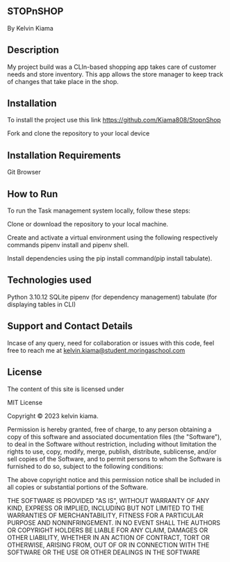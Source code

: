 ## STOPnSHOP
By Kelvin Kiama 
## Description
My project build was a CLIn-based shopping app takes care of customer needs and store inventory. This app  allows the store manager to keep track of  changes that  take place in the shop.

## Installation
To install the project use this link https://github.com/Kiama808/StopnShop

Fork and clone the repository to your local device

## Installation Requirements
Git Browser

## How to Run
To run the Task management system locally, follow these steps:

Clone or download the repository to your local machine.

Create and activate a virtual environment using the following respectively commands pipenv install and pipenv shell.

Install dependencies using the pip install command(pip install tabulate).

## Technologies used
Python 3.10.12 SQLite pipenv (for dependency management) tabulate (for displaying tables in CLI)

## Support and Contact Details
Incase of any query, need for collaboration or issues with this code, feel free to reach me at kelvin.kiama@student.moringaschool.com

## License
The content of this site is licensed under

MIT License

Copyright © 2023 kelvin kiama.

Permission is hereby granted, free of charge, to any person obtaining a copy of this software and associated documentation files (the "Software"), to deal in the Software without restriction, including without limitation the rights to use, copy, modify, merge, publish, distribute, sublicense, and/or sell copies of the Software, and to permit persons to whom the Software is furnished to do so, subject to the following conditions:

The above copyright notice and this permission notice shall be included in all copies or substantial portions of the Software.

THE SOFTWARE IS PROVIDED "AS IS", WITHOUT WARRANTY OF ANY KIND, EXPRESS OR IMPLIED, INCLUDING BUT NOT LIMITED TO THE WARRANTIES OF MERCHANTABILITY, FITNESS FOR A PARTICULAR PURPOSE AND NONINFRINGEMENT. IN NO EVENT SHALL THE AUTHORS OR COPYRIGHT HOLDERS BE LIABLE FOR ANY CLAIM, DAMAGES OR OTHER LIABILITY, WHETHER IN AN ACTION OF CONTRACT, TORT OR OTHERWISE, ARISING FROM, OUT OF OR IN CONNECTION WITH THE SOFTWARE OR THE USE OR OTHER DEALINGS IN THE SOFTWARE